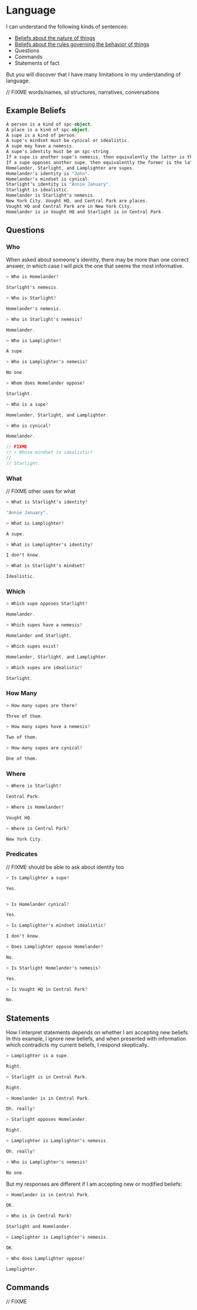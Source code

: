 # Language

I can understand the following kinds of sentences:

* [Beliefs about the nature of things](ontology.md)
* [Beliefs about the rules governing the behavior of things](conditionals.md)
* Questions
* Commands
* Statements of fact

But you will discover that I have many limitations in my understanding of language.

// FIXME words/names, sil structures, narratives, conversations

## Example Beliefs

```scala mdoc:renderBelief:assets/languageExample.png
A person is a kind of spc-object.
A place is a kind of spc-object.
A supe is a kind of person.
A supe's mindset must be cynical or idealistic.
A supe may have a nemesis.
A supe's identity must be an spc-string.
If a supe is another supe's nemesis, then equivalently the latter is the former's nemesis.
If a supe opposes another supe, then equivalently the former is the latter's nemesis.
Homelander, Starlight, and Lamplighter are supes.
Homelander's identity is "John".
Homelander's mindset is cynical.
Starlight's identity is "Annie January".
Starlight is idealistic.
Homelander is Starlight's nemesis.
New York City, Vought HQ, and Central Park are places.
Vought HQ and Central Park are in New York City.
Homelander is in Vought HQ and Starlight is in Central Park.
```

## Questions

### Who

When asked about someone's identity, there may be more than one correct answer,
in which case I will pick the one that seems the most informative.

```scala mdoc:processConversation
> Who is Homelander?

Starlight's nemesis.

> Who is Starlight?

Homelander's nemesis.

> Who is Starlight's nemesis?

Homelander.

> Who is Lamplighter?

A supe.

> Who is Lamplighter's nemesis?

No one.

> Whom does Homelander oppose?

Starlight.

> Who is a supe?

Homelander, Starlight, and Lamplighter.

> Who is cynical?

Homelander.

// FIXME
// > Whose mindset is idealistic?
// 
// Starlight.
```

### What

// FIXME other uses for what

```scala mdoc:processConversation
> What is Starlight's identity?

"Annie January".

> What is Lamplighter?

A supe.

> What is Lamplighter's identity?

I don't know.

> What is Starlight's mindset?

Idealistic.
```

### Which

```scala mdoc:processConversation
> Which supe opposes Starlight?

Homelander.

> Which supes have a nemesis?

Homelander and Starlight.

> Which supes exist?

Homelander, Starlight, and Lamplighter.

> Which supes are idealistic?

Starlight.
```

### How Many

```scala mdoc:processConversation
> How many supes are there?

Three of them.

> How many supes have a nemesis?

Two of them.

> How many supes are cynical?

One of them.
```

### Where

```scala mdoc:processConversation
> Where is Starlight?

Central Park.

> Where is Homelander?

Vought HQ.

> Where is Central Park?

New York City.
```

### Predicates

// FIXME should be able to ask about identity too

```scala mdoc:processConversation
> Is Lamplighter a supe?

Yes.


> Is Homelander cynical?

Yes.

> Is Lamplighter's mindset idealistic?

I don't know.

> Does Lamplighter oppose Homelander?

No.

> Is Starlight Homelander's nemesis?

Yes.

> Is Vought HQ in Central Park?

No.
```

## Statements

How I interpret statements depends on whether I am accepting new beliefs.  
In this example, I ignore new beliefs, and when presented with information
which contradicts my current beliefs, I respond skeptically.

```scala mdoc:processConversation:preventNewBeliefs
> Lamplighter is a supe.

Right.

> Starlight is in Central Park.

Right.

> Homelander is in Central Park.

Oh, really?

> Starlight opposes Homelander.

Right.

> Lamplighter is Lamplighter's nemesis.

Oh, really?

> Who is Lamplighter's nemesis?

No one.
```

But my responses are different if I am accepting new or modified beliefs:

```scala mdoc:processConversation:acceptModifiedBeliefs
> Homelander is in Central Park.

OK.

> Who is in Central Park?

Starlight and Homelander.

> Lamplighter is Lamplighter's nemesis.

OK.

> Who does Lamplighter oppose?

Lamplighter.
```

## Commands

// FIXME
